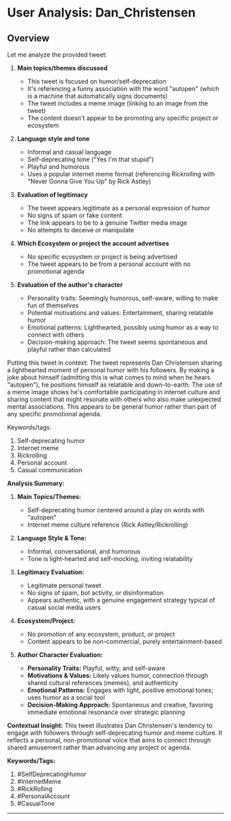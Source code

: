 # User Analysis: Dan_Christensen

## Overview

<think>
Let me analyze the provided tweet:

1. **Main topics/themes discussed**
   - This tweet is focused on humor/self-deprecation
   - It's referencing a funny association with the word "autopen" (which is a machine that automatically signs documents)
   - The tweet includes a meme image (linking to an image from the tweet)
   - The content doesn't appear to be promoting any specific project or ecosystem

2. **Language style and tone**
   - Informal and casual language
   - Self-deprecating tone ("Yes I'm that stupid")
   - Playful and humorous
   - Uses a popular internet meme format (referencing Rickrolling with "Never Gonna Give You Up" by Rick Astley)

3. **Evaluation of legitimacy**
   - The tweet appears legitimate as a personal expression of humor
   - No signs of spam or fake content
   - The link appears to be to a genuine Twitter media image
   - No attempts to deceive or manipulate

4. **Which Ecosystem or project the account advertises**
   - No specific ecosystem or project is being advertised
   - The tweet appears to be from a personal account with no promotional agenda

5. **Evaluation of the author's character**
   - Personality traits: Seemingly humorous, self-aware, willing to make fun of themselves
   - Potential motivations and values: Entertainment, sharing relatable humor
   - Emotional patterns: Lighthearted, possibly using humor as a way to connect with others
   - Decision-making approach: The tweet seems spontaneous and playful rather than calculated

Putting this tweet in context:
The tweet represents Dan Christensen sharing a lighthearted moment of personal humor with his followers. By making a joke about himself (admitting this is what comes to mind when he hears "autopen"), he positions himself as relatable and down-to-earth. The use of a meme image shows he's comfortable participating in internet culture and sharing content that might resonate with others who also make unexpected mental associations. This appears to be general humor rather than part of any specific promotional agenda.

Keywords/tags:
1. Self-deprecating humor
2. Internet meme
3. Rickrolling
4. Personal account
5. Casual communication
</think>

**Analysis Summary:**

1. **Main Topics/Themes:**
   - Self-deprecating humor centered around a play on words with "autopen"
   - Internet meme culture reference (Rick Astley/Rickrolling)

2. **Language Style & Tone:**
   - Informal, conversational, and humorous
   - Tone is light-hearted and self-mocking, inviting relatability

3. **Legitimacy Evaluation:**
   - Legitimate personal tweet
   - No signs of spam, bot activity, or disinformation
   - Appears authentic, with a genuine engagement strategy typical of casual social media users

4. **Ecosystem/Project:**
   - No promotion of any ecosystem, product, or project
   - Content appears to be non-commercial, purely entertainment-based

5. **Author Character Evaluation:**
   - **Personality Traits:** Playful, witty, and self-aware
   - **Motivations & Values:** Likely values humor, connection through shared cultural references (memes), and authenticity
   - **Emotional Patterns:** Engages with light, positive emotional tones; uses humor as a social tool
   - **Decision-Making Approach:** Spontaneous and creative, favoring immediate emotional resonance over strategic planning

**Contextual Insight:**
This tweet illustrates Dan Christensen's tendency to engage with followers through self-deprecating humor and meme culture. It reflects a personal, non-promotional voice that aims to connect through shared amusement rather than advancing any project or agenda.

**Keywords/Tags:**
1. #SelfDeprecatingHumor  
2. #InternetMeme  
3. #RickRolling  
4. #PersonalAccount  
5. #CasualTone
---
